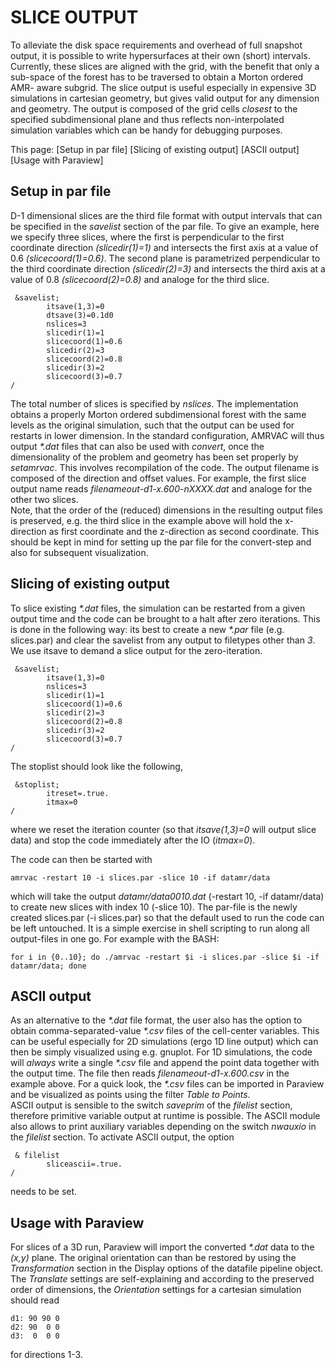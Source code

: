 # SLICE OUTPUT

To alleviate the disk space requirements and overhead of full snapshot output,
it is possible to write hypersurfaces at their own (short) intervals.
Currently, these slices are aligned with the grid, with the benefit that only
a sub-space of the forest has to be traversed to obtain a Morton ordered AMR-
aware subgrid. The slice output is useful especially in expensive 3D
simulations in cartesian geometry, but gives valid output for any dimension
and geometry. The output is composed of the grid cells _closest_ to the
specified subdimensional plane and thus reflects non-interpolated simulation
variables which can be handy for debugging purposes.



This page: [Setup in par file] [Slicing of existing output] [ASCII output]
[Usage with Paraview]



## Setup in par file

D-1 dimensional slices are the third file format with output intervals that
can be specified in the _savelist_ section of the par file. To give an
example, here we specify three slices, where the first is perpendicular to the
first coordinate direction _(slicedir(1)=1)_ and intersects the first axis at
a value of 0.6 _(slicecoord(1)=0.6)_. The second plane is parametrized
perpendicular to the third coordinate direction _(slicedir(2)=3)_ and
intersects the third axis at a value of 0.8 _(slicecoord(2)=0.8)_ and analoge
for the third slice.

    
    
     &savelist;
            itsave(1,3)=0
            dtsave(3)=0.1d0
            nslices=3
            slicedir(1)=1
            slicecoord(1)=0.6
            slicedir(2)=3
            slicecoord(2)=0.8
            slicedir(3)=2
            slicecoord(3)=0.7
    /
    

The total number of slices is specified by _nslices_. The implementation
obtains a properly Morton ordered subdimensional forest with the same levels
as the original simulation, such that the output can be used for restarts in
lower dimension. In the standard configuration, AMRVAC will thus output
_*.dat_ files that can also be used with _convert_, once the dimensionality of
the problem and geometry has been set properly by _setamrvac_. This involves
recompilation of the code. The output filename is composed of the direction
and offset values. For example, the first slice output name reads
_filenameout-d1-x.600-nXXXX.dat_ and analoge for the other two slices.  
Note, that the order of the (reduced) dimensions in the resulting output files
is preserved, e.g. the third slice in the example above will hold the
x-direction as first coordinate and the z-direction as second coordinate. This
should be kept in mind for setting up the par file for the convert-step and
also for subsequent visualization.

## Slicing of existing output

To slice existing _*.dat_ files, the simulation can be restarted from a given
output time and the code can be brought to a halt after zero iterations. This
is done in the following way: its best to create a new _*.par_ file (e.g.
slices.par) and clear the savelist from any output to filetypes other than
_3_. We use itsave to demand a slice output for the zero-iteration.

    
    
     &savelist;
            itsave(1,3)=0
            nslices=3
            slicedir(1)=1
            slicecoord(1)=0.6
            slicedir(2)=3
            slicecoord(2)=0.8
            slicedir(3)=2
            slicecoord(3)=0.7
    /
    

The stoplist should look like the following,

    
    
     &stoplist;
            itreset=.true.
            itmax=0
    /
    

where we reset the iteration counter (so that _itsave(1,3)=0_ will output
slice data) and stop the code immediately after the IO (_itmax=0_).

The code can then be started with

    
    
    amrvac -restart 10 -i slices.par -slice 10 -if datamr/data
    

which will take the output _datamr/data0010.dat_ (-restart 10, -if
datamr/data) to create new slices with index 10 (-slice 10). The par-file is
the newly created slices.par (-i slices.par) so that the default used to run
the code can be left untouched. It is a simple exercise in shell scripting to
run along all output-files in one go. For example with the BASH:

    
    
    for i in {0..10}; do ./amrvac -restart $i -i slices.par -slice $i -if datamr/data; done
    

## ASCII output

As an alternative to the _*.dat_ file format, the user also has the option to
obtain comma-separated-value _*.csv_ files of the cell-center variables. This
can be useful especially for 2D simulations (ergo 1D line output) which can
then be simply visualized using e.g. gnuplot. For 1D simulations, the code
will _always_ write a single _*.csv_ file and append the point data together
with the output time. The file then reads _filenameout-d1-x.600.csv_ in the
example above. For a quick look, the _*.csv_ files can be imported in Paraview
and be visualized as points using the filter _Table to Points_.  
ASCII output is sensible to the switch _saveprim_ of the _filelist_ section,
therefore primitive variable output at runtime is possible. The ASCII module
also allows to print auxiliary variables depending on the switch _nwauxio_ in
the _filelist_ section. To activate ASCII output, the option

    
    
     & filelist
            sliceascii=.true.
    /
    

needs to be set.

## Usage with Paraview

For slices of a 3D run, Paraview will import the converted _*.dat_ data to the
_(x,y)_ plane. The original orientation can than be restored by using the
_Transformation_ section in the Display options of the datafile pipeline
object. The _Translate_ settings are self-explaining and according to the
preserved order of dimensions, the _Orientation_ settings for a cartesian
simulation should read

    
    
    d1: 90 90 0
    d2: 90  0 0
    d3:  0  0 0
    

for directions 1-3.



